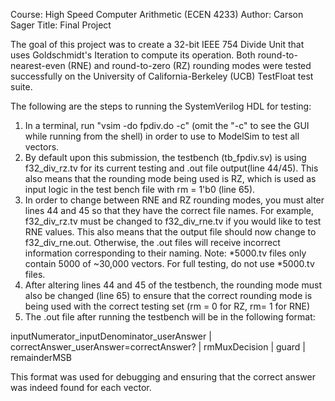 Course: High Speed Computer Arithmetic (ECEN 4233)
Author: Carson Sager
Title: Final Project

The goal of this project was to create a 32-bit IEEE 754 Divide Unit that uses Goldschmidt's Iteration to compute its operation.
Both round-to-nearest-even (RNE) and round-to-zero (RZ) rounding modes were tested successfully on the University of California-Berkeley (UCB) TestFloat test suite.

The following are the steps to running the SystemVerilog HDL for testing:

1. In a terminal, run "vsim -do fpdiv.do -c" (omit the "-c" to see the GUI while running from the shell) in order to use to ModelSim to test all vectors.
2. By default upon this submission, the testbench (tb_fpdiv.sv) is using f32_div_rz.tv for its current testing and .out file output(line 44/45). This also means that the rounding mode being used is RZ, which is used as input logic in the test bench file with rm = 1'b0 (line 65).
3. In order to change between RNE and RZ rounding modes, you must alter lines 44 and 45 so that they have the correct file names. For example, f32_div_rz.tv must be changed to f32_div_rne.tv if you would like to test RNE values. This also means that the output file should now change to f32_div_rne.out. Otherwise, the .out files will receive incorrect information corresponding to their naming. Note: *5000.tv files only contain 5000 of ~30,000 vectors. For full testing, do not use *5000.tv files.
4. After altering lines 44 and 45 of the testbench, the rounding mode must also be changed (line 65) to ensure that the correct rounding mode is being used with the correct testing set (rm = 0 for RZ, rm= 1 for RNE)
5. The .out file after running the testbench will be in the following format:

inputNumerator_inputDenominator_userAnswer | correctAnswer_userAnswer=correctAnswer? | rmMuxDecision | guard | remainderMSB

This format was used for debugging and ensuring that the correct answer was indeed found for each vector.
